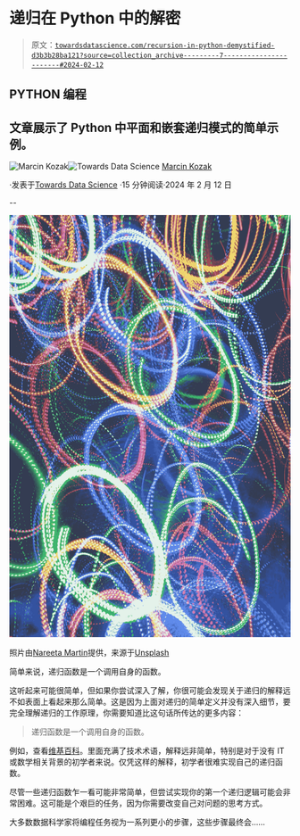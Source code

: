 # 递归在 Python 中的解密

> 原文：[`towardsdatascience.com/recursion-in-python-demystified-d3b3b28ba121?source=collection_archive---------7-----------------------#2024-02-12`](https://towardsdatascience.com/recursion-in-python-demystified-d3b3b28ba121?source=collection_archive---------7-----------------------#2024-02-12)

## PYTHON 编程

## 文章展示了 Python 中平面和嵌套递归模式的简单示例。

[](https://medium.com/@nyggus?source=post_page---byline--d3b3b28ba121--------------------------------)![Marcin Kozak](https://medium.com/@nyggus?source=post_page---byline--d3b3b28ba121--------------------------------)[](https://towardsdatascience.com/?source=post_page---byline--d3b3b28ba121--------------------------------)![Towards Data Science](https://towardsdatascience.com/?source=post_page---byline--d3b3b28ba121--------------------------------) [Marcin Kozak](https://medium.com/@nyggus?source=post_page---byline--d3b3b28ba121--------------------------------)

·发表于[Towards Data Science](https://towardsdatascience.com/?source=post_page---byline--d3b3b28ba121--------------------------------) ·15 分钟阅读·2024 年 2 月 12 日

--

![](img/b790fa6fa7dd25e7ee4129cb1874bb59.png)

照片由[Nareeta Martin](https://unsplash.com/@splashabout?utm_source=medium&utm_medium=referral)提供，来源于[Unsplash](https://unsplash.com/?utm_source=medium&utm_medium=referral)

简单来说，递归函数是一个调用自身的函数。

这听起来可能很简单，但如果你尝试深入了解，你很可能会发现关于递归的解释远不如表面上看起来那么简单。这是因为上面对递归的简单定义并没有深入细节，要完全理解递归的工作原理，你需要知道比这句话所传达的更多内容：

> 递归函数是一个调用自身的函数。

例如，查看[维基百科](https://en.wikipedia.org/wiki/Recursion_(computer_science))。里面充满了技术术语，解释远非简单，特别是对于没有 IT 或数学相关背景的初学者来说。仅凭这样的解释，初学者很难实现自己的递归函数。

尽管一些递归函数乍一看可能非常简单，但尝试实现你的第一个递归逻辑可能会非常困难。这可能是个艰巨的任务，因为你需要改变自己对问题的思考方式。

大多数数据科学家将编程任务视为一系列更小的步骤，这些步骤最终会……
